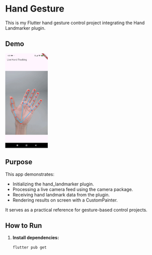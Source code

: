 # Hand Gesture

This is my Flutter hand gesture control project integrating the Hand Landmarker plugin.

## Demo

<img src="docs/assets/demo.gif" alt="drawing" height="300"/>

## Purpose

This app demonstrates:

- Initializing the hand_landmarker plugin.
- Processing a live camera feed using the camera package.
- Receiving hand landmark data from the plugin.
- Rendering results on screen with a CustomPainter.

It serves as a practical reference for gesture-based control projects.

## How to Run

1. **Install dependencies:**

   ```bash
   flutter pub get
